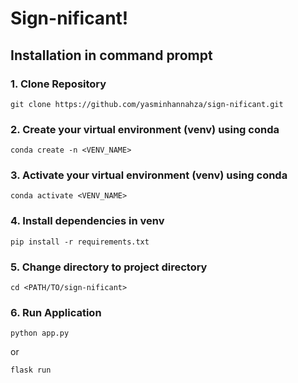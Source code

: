 # Sign-nificant!

## Installation in command prompt
### 1. Clone Repository
```
git clone https://github.com/yasminhannahza/sign-nificant.git
```
### 2. Create your virtual environment (venv) using conda
```
conda create -n <VENV_NAME>
```

### 3. Activate your virtual environment (venv) using conda
```
conda activate <VENV_NAME>
```

### 4. Install dependencies in venv
```
pip install -r requirements.txt
```

### 5. Change directory to project directory
```
cd <PATH/TO/sign-nificant>
```
### 6. Run Application
```
python app.py
```
or
```
flask run
```
